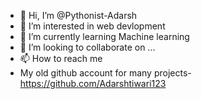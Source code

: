 - 👋 Hi, I’m @Pythonist-Adarsh 
- 👀 I’m interested in web devlopment 
- 🌱 I’m currently learning Machine learning
- 💞️ I’m looking to collaborate on ...
- 📫 How to reach me
- My old github account for many projects- https://github.com/Adarshtiwari123

<!---
Pythanist-Adarsh/Pythonist-Adarsh is a ✨ special ✨ repository because its `README.md` (this file) appears on your GitHub profile.
You can click the Preview link to take a look at your changes.
--->
